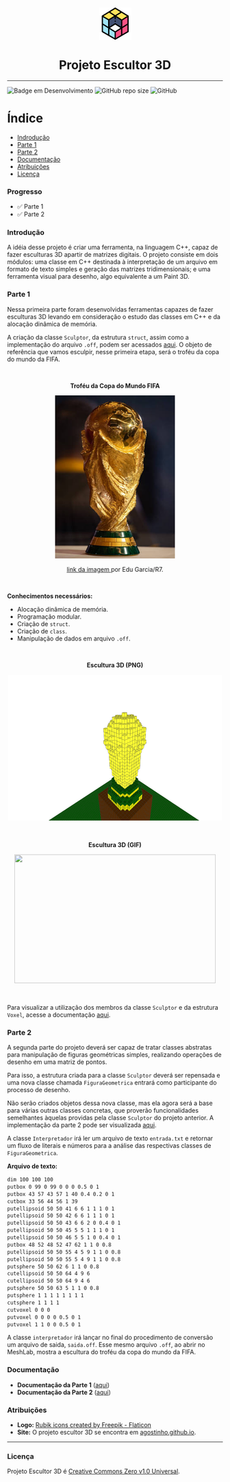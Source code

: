 
<p align="center">
    <img width="75" height="75" src = "src/assets/readme/rubik.png">
    
</p>
    <h1 align="center"> Projeto Escultor 3D </h1>


---

![Badge em Desenvolvimento](http://img.shields.io/static/v1?label=STATUS&message=EM%20DESENVOLVIMENTO&color=GREEN&style=for-the-badge)  ![GitHub repo size](https://img.shields.io/github/repo-size/franssoares/Projeto-Escultor-3D?style=for-the-badge)    ![GitHub](https://img.shields.io/github/license/Franssoares/Projeto-Escultor-3D?style=for-the-badge)

# Índice 

* [Indrodução](#introdução)
* [Parte 1](#parte-1)
* [Parte 2](#parte-2)
* [Documentação](#documentação)
* [Atribuições](#atribuições)
* [Licença](#licença)


### Progresso

- :white_check_mark: Parte 1
- :white_check_mark: Parte 2

### Introdução
A idéia desse projeto é criar uma ferramenta, na linguagem C++, capaz de fazer esculturas 3D apartir de matrizes digitais. O projeto consiste em dois módulos: uma classe em C++ destinada à interpretação de um arquivo em formato de texto simples e geração das matrizes tridimensionais; e uma ferramenta visual para desenho, algo equivalente a um Paint 3D.

### Parte 1
Nessa primeira parte foram desenvolvidas ferramentas capazes de fazer esculturas 3D levando em consideração o estudo das classes em C++ e da alocação dinâmica de memória. 

A criação da classe `Sculptor`, da estrutura `struct`, assim como a implementação do arquivo `.off`, podem ser acessados [aqui](https://github.com/franssoares/Projeto-Escultor-3D/tree/main/parte1). O objeto de referência que vamos esculpir, nesse primeira etapa, será o troféu da copa do mundo da FIFA.


<br>

<p align="center">
    <b>Troféu da Copa do Mundo FIFA</b>
</p>

<p align="center">
    <img 
    width="280" 
    height="380"
    src="src\assets\readme\trofeu.png">
</p>

<p align="center">
    <a  
        href="https://www.r7.com/B1nQ" 
        tittle= "Troféu da copa do mundo FIFA">link da imagem 
        </a>
    por Edu Garcia/R7.
</p>

<br>


**Conhecimentos necessários:**
- Alocação dinâmica de memória.
- Programação modular.
- Criação de `struct`.
- Criação de `class`.
- Manipulação de dados em arquivo `.off`.


<br>

<p align="center">
    <b>Escultura 3D (PNG)</b>
</p>
<p align="center">
    <img 
    width="500" 
    height="340" 
    src = "src/assets/readme/snapshot02.png">
</p>

<br>

<p align="center">
    <b>Escultura 3D (GIF)</b>
</p>
<p align="center">
    <img 
    width="470" 
    height="300" 
    src = "src/assets/readme/imagem.gif">
</p>

<br>


Para visualizar a utilização dos membros da classe `Sculptor` e da estrutura `Voxel`, acesse a documentação [aqui](#documentação).

### Parte 2

A segunda parte do projeto deverá ser capaz de tratar classes abstratas para manipulação de figuras geométricas simples, realizando operações de desenho em uma matriz de pontos.

Para isso, a estrutura criada para a classe `Sculptor` deverá ser repensada e uma nova classe chamada `FiguraGeometrica` entrará como participante do processo de desenho.

Não serão criados objetos dessa nova classe, mas ela agora será a base para várias outras classes concretas, que proverão funcionalidades semelhantes àquelas providas pela classe `Sculptor` do projeto anterior. A implementação da parte 2 pode ser visualizada [aqui](https://github.com/franssoares/Projeto-Escultor-3D/tree/main/parte2).

A classe `Interpretador` irá ler um arquivo de texto `entrada.txt` e retornar um
fluxo de literais e números para a análise das respectivas classes de `FiguraGeometrica`.


**Arquivo de texto:**

``` txt
dim 100 100 100
putbox 0 99 0 99 0 0 0 0.5 0 1
putbox 43 57 43 57 1 40 0.4 0.2 0 1
cutbox 33 56 44 56 1 39
putellipsoid 50 50 41 6 6 1 1 1 0 1
putellipsoid 50 50 42 6 6 1 1 1 0 1
putellipsoid 50 50 43 6 6 2 0 0.4 0 1
putellipsoid 50 50 45 5 5 1 1 1 0 1
putellipsoid 50 50 46 5 5 1 0 0.4 0 1
putbox 48 52 48 52 47 62 1 1 0 0.8
putellipsoid 50 50 55 4 5 9 1 1 0 0.8
putellipsoid 50 50 55 5 4 9 1 1 0 0.8
putsphere 50 50 62 6 1 1 0 0.8
cutellipsoid 50 50 64 4 9 6
cutellipsoid 50 50 64 9 4 6
putsphere 50 50 63 5 1 1 0 0.8
putsphere 1 1 1 1 1 1 1 1
cutsphere 1 1 1 1
cutvoxel 0 0 0
putvoxel 0 0 0 0 0.5 0 1
putvoxel 1 1 0 0 0.5 0 1
```

A classe `interpretador` irá lançar no final do procedimento de conversão um arquivo de saida, `saida.off`. Esse mesmo arquivo `.off`, ao abrir no MeshLab, mostra a escultura do troféu da copa do mundo da FIFA.

### Documentação

* **Documentação da Parte 1** ([aqui](https://franssoares.github.io/parte1/))
* **Documentação da Parte 2** ([aqui](https://franssoares.github.io/parte2/))

### Atribuições
* **Logo:** <a href="https://www.flaticon.com/free-icons/rubik" title="rubik icons">Rubik icons created by Freepik - Flaticon</a>
* **Site:** O projeto escultor 3D se encontra em <a href="https://agostinhobritojr.github.io/curso/progav-dca1202/escultor.html" title="site do professor">agostinho.github.io</a>.

---
### Licença

Projeto Escultor 3D é [Creative Commons Zero v1.0 Universal](https://github.com/Franssoares/Projeto-Escultor-3D/blob/main/license).